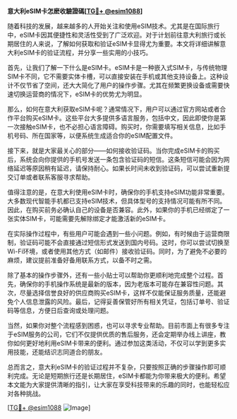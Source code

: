 **意大利eSIM卡怎麽收驗證碼[[TG💪+ @esim1088](https://t.me/s/esim1088)]**

随着科技的发展，越来越多的人开始关注和使用eSIM技术。尤其是在国际旅行中，eSIM卡因其便捷性和灵活性受到了广泛欢迎。对于计划前往意大利旅行或长期居住的人来说，了解如何获取和验证eSIM卡显得尤为重要。本文将详细讲解意大利eSIM卡的验证流程，并分享一些实用的小技巧。

首先，让我们了解一下什么是eSIM卡。eSIM卡是一种嵌入式SIM卡，与传统物理SIM卡不同，它不需要实体卡槽，可以直接安装在手机或其他支持设备上。这种设计不仅节省了空间，还大大简化了用户的操作步骤。尤其在频繁更换设备或需要快速切换运营商的情况下，eSIM卡的优势尤为明显。

那么，如何在意大利获取eSIM卡呢？通常情况下，用户可以通过官方网站或者合作平台购买eSIM卡。这些平台大多提供多语言服务，包括中文，因此即使你是第一次接触eSIM卡，也不必担心语言障碍。购买时，你需要填写相关信息，比如手机号码、所在国家等，以便系统生成适合你的eSIM配置文件。

接下来，就是大家最关心的部分——如何接收验证码。当你完成eSIM卡的购买后，系统会向你提供的手机号发送一条包含验证码的短信。这条短信可能会因为网络延迟等原因稍有延迟，请保持耐心。如果长时间未收到验证码，可以尝试重新提交订单或者联系客服寻求帮助。

值得注意的是，在意大利使用eSIM卡时，确保你的手机支持eSIM功能非常重要。大多数现代智能手机都已支持eSIM技术，但具体型号的支持情况可能有所不同。因此，在购买前务必确认自己的设备是否兼容。此外，如果你的手机已经绑定了一张实体SIM卡，可能需要先解除绑定才能激活新的eSIM卡。

在实际操作过程中，有些用户可能会遇到一些小问题。例如，有时候由于运营商限制，验证码可能不会直接通过短信形式发送到国内号码。这时，你可以尝试切换至Wi-Fi环境，或者使用其他方式（如邮件）接收验证码。同时，为了避免不必要的麻烦，建议提前准备好备用联系方式，以备不时之需。

除了基本的操作步骤外，还有一些小贴士可以帮助你更顺利地完成整个过程。首先，确保你的手机操作系统是最新的版本，因为老版本可能存在兼容性问题。其次，尽量选择信誉良好的供应商购买eSIM卡，这样不仅能保证服务质量，还能避免个人信息泄露的风险。最后，记得妥善保管好所有相关凭证，包括订单号、验证码等信息，方便日后查询或处理问题。

当然，如果你对整个流程感到困惑，也可以寻求专业帮助。目前市面上有很多专注于eSIM服务的公司，它们不仅提供优质的售后服务，还会定期举办线上讲座，教你如何更好地利用eSIM卡带来的便利。通过参加这类活动，不仅可以学到更多实用技能，还能结识志同道合的朋友。

总而言之，意大利eSIM卡的验证过程并不复杂，只要按照正确的步骤操作即可顺利完成。无论是短期旅行还是长期居住，eSIM卡都能为你带来极大的便利。希望本文能为大家提供清晰的指引，让大家在享受科技带来的乐趣的同时，也能轻松应对各种挑战。

[[TG💪+ @esim1088](https://t.me/s/esim1088) ![Image](https://i.postimg.cc/4NQfJmqS/Snipaste-2025-05-13-00-14-12.png)]